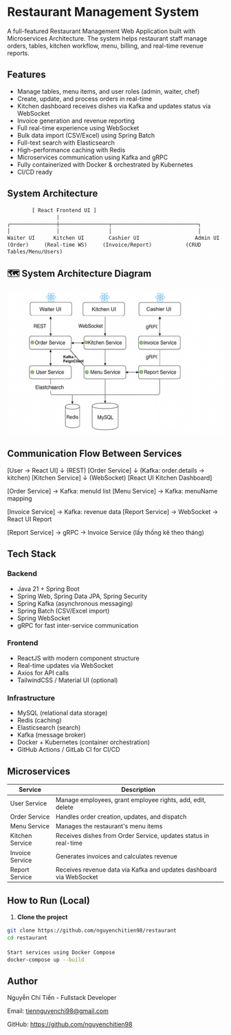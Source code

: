 # Restaurant Management System

A full-featured Restaurant Management Web Application built with Microservices Architecture. The system helps restaurant staff manage orders, tables, kitchen workflow, menu, billing, and real-time revenue reports.

## Features

- Manage tables, menu items, and user roles (admin, waiter, chef)
- Create, update, and process orders in real-time
- Kitchen dashboard receives dishes via Kafka and updates status via WebSocket
- Invoice generation and revenue reporting
- Full real-time experience using WebSocket
- Bulk data import (CSV/Excel) using Spring Batch
- Full-text search with Elasticsearch
- High-performance caching with Redis
- Microservices communication using Kafka and gRPC
- Fully containerized with Docker & orchestrated by Kubernetes
- CI/CD ready

##  System Architecture
            [ React Frontend UI ]
                    |
    ┌───────────────┼────────────────┬────────────────────────────┐
    │               │                │                            │
    Waiter UI      Kitchen UI        Cashier UI                  Admin UI
    (Order)     (Real-time WS)     (Invoice/Report)           (CRUD Tables/Menu/Users)

## 🗺️ System Architecture Diagram

![System Architecture](./architecture.png)

## Communication Flow Between Services
[User → React UI]
↓ (REST)
[Order Service]
↓ (Kafka: order.details → kitchen)
[Kitchen Service]
↓ (WebSocket)
[React UI Kitchen Dashboard]

[Order Service]
→ Kafka: menuId list
[Menu Service]
→ Kafka: menuName mapping

[Invoice Service]
→ Kafka: revenue data
[Report Service]
→ WebSocket → React UI Report

[Report Service]
→ gRPC → Invoice Service (lấy thống kê theo tháng)

## Tech Stack

### Backend
- Java 21 + Spring Boot
- Spring Web, Spring Data JPA, Spring Security
- Spring Kafka (asynchronous messaging)
- Spring Batch (CSV/Excel import)
- Spring WebSocket
- gRPC for fast inter-service communication

### Frontend
- ReactJS with modern component structure
- Real-time updates via WebSocket
- Axios for API calls
- TailwindCSS / Material UI (optional)

### Infrastructure
- MySQL (relational data storage)
- Redis (caching)
- Elasticsearch (search)
- Kafka (message broker)
- Docker + Kubernetes (container orchestration)
- GitHub Actions / GitLab CI for CI/CD

## Microservices

| Service         | Description                                                         |
|-----------------|---------------------------------------------------------------------|
| User Service    | Manage employees, grant employee rights, add, edit, delete          |
| Order Service   | Handles order creation, updates, and dispatch                       |
| Menu Service    | Manages the restaurant's menu items                                 |
| Kitchen Service | Receives dishes from Order Service, updates status in real-time     |
| Invoice Service | Generates invoices and calculates revenue                           |
| Report Service  | Receives revenue data via Kafka and updates dashboard via WebSocket |

## How to Run (Local)

1. **Clone the project**

```bash
git clone https://github.com/nguyenchitien98/restaurant
cd restaurant

Start services using Docker Compose
docker-compose up --build

```

## Author
Nguyễn Chí Tiến - Fullstack Developer

Email: tiennguyenchi98@gmail.com

GitHub: https://github.com/nguyenchitien98
